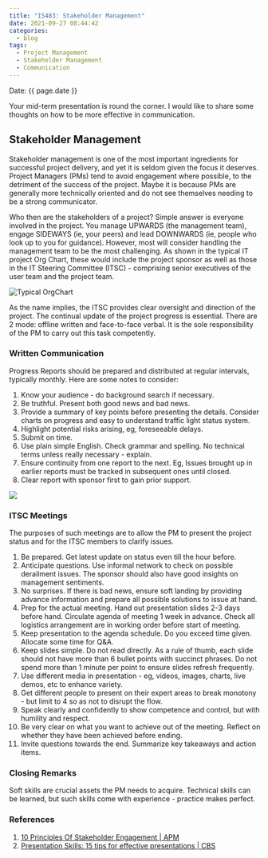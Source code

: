 ```yaml
---
title: "IS483: Stakeholder Management"
date: 2021-09-27 08:44:42
categories:
  - blog
tags:
  - Project Management
  - Stakeholder Management
  - Communication
---
```


Date: {{ page.date }}

Your mid-term presentation is round the corner. I would like to share some thoughts on how to be more effective in communication.

## Stakeholder Management

Stakeholder management is one of the most important ingredients for successful project delivery, and yet it is seldom given the focus it deserves. Project Managers (PMs) tend to avoid engagement where possible, to the detriment of the success of the project. Maybe it is because PMs are generally more technically oriented and do not see themselves needing to be a strong communicator.

Who then are the stakeholders of a project? Simple answer is everyone involved in the project. You manage UPWARDS (the management team), engage SIDEWAYS (ie, your peers) and lead DOWNWARDS (ie, people who look up to you for guidance). However, most will consider handling the management team to be the most challenging. As shown in the typical IT project Org Chart, these would include the project sponsor as well as those in the IT Steering Committee (ITSC) - comprising senior executives of the user team and the project team.


![Typical OrgChart](https://image.slidesharecdn.com/standardorgchartroledescriptions-111022002957-phpapp01/95/standard-org-chart-role-descriptions-2-728.jpg?cb=1319243430)


As the name implies, the ITSC provides clear oversight and direction of the project. The continual update of the project progress is essential. There are 2 mode: offline written and face-to-face verbal. It is the sole responsibility of the PM to carry out this task competently.

### Written Communication

Progress Reports should be prepared and distributed at regular intervals, typically monthly. Here are some notes to consider:

1. Know your audience - do background search if necessary.
2. Be truthful. Present both good news and bad news.
3. Provide a summary of key points before presenting the details. Consider charts on progress and easy to understand traffic light status system.
4. Highlight potential risks arising, eg, foreseeable delays.
5. Submit on time.
6. Use plain simple English. Check grammar and spelling. No technical terms unless really necessary - explain.
7. Ensure continuity from one report to the next. Eg, Issues brought up in earlier reports must be tracked in subsequent ones until closed.
8. Clear report with sponsor first to gain prior support.

![](https://blog.infodiagram.com/wp-content/uploads/2020/01/traffic_light_1-825x465.png)

### ITSC Meetings

The purposes of such meetings are to allow the PM to present the project status and for the ITSC members to clarify issues.

1. Be prepared. Get latest update on status even till the hour before.
2. Anticipate questions. Use informal network to check on possible derailment issues. The sponsor should also have good insights on management sentiments.
3. No surprises. If there is bad news, ensure soft landing by providing advance information and prepare all possible solutions to issue at hand.
4. Prep for the actual meeting. Hand out presentation slides 2-3 days before hand. Circulate agenda of meeting 1 week in advance. Check all logistics arrangement are in working order before start of meeting.
5. Keep presentation to the agenda schedule. Do you exceed time given. Allocate some time for Q&A.
6. Keep slides simple. Do not read directly. As a rule of thumb, each slide should not have more than 6 bullet points with succinct phrases. Do not spend more than 1 minute per point to ensure slides refresh frequently.
7. Use different media in presentation - eg, videos, images, charts, live demos, etc to enhance variety.
8. Get different people to present on their expert areas to break monotony - but limit to 4 so as not to disrupt the flow.
9. Speak clearly and confidently to show competence and control, but with humility and respect.
10. Be very clear on what you want to achieve out of the meeting. Reflect on whether they have been achieved before ending.
11. Invite questions towards the end. Summarize key takeaways and action items.

### Closing Remarks

Soft skills are crucial assets the PM needs to acquire. Technical skills can be learned, but such skills come with experience - practice makes perfect.

### References

1. [10 Principles Of Stakeholder Engagement | APM](https://www.apm.org.uk/resources/find-a-resource/stakeholder-engagement/key-principles/)
2. [Presentation Skills: 15 tips for effective presentations | CBS](https://www.cbs.de/en/blog/15-effective-presentation-tips-to-improve-presentation-skills/)

